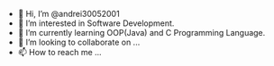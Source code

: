 - 👋 Hi, I’m @andrei30052001
- 👀 I’m interested in Software Development.
- 🌱 I’m currently learning OOP(Java) and C Programming Language.
- 💞️ I’m looking to collaborate on ...
- 📫 How to reach me ...

<!---
andrei30052001/andrei30052001 is a ✨ special ✨ repository because its `README.md` (this file) appears on your GitHub profile.
You can click the Preview link to take a look at your changes.
--->
